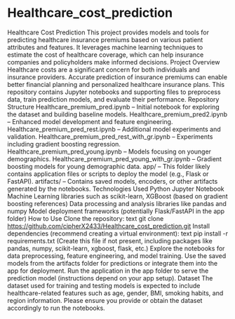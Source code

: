 # Healthcare_cost_prediction

Healthcare Cost Prediction
This project provides models and tools for predicting healthcare insurance premiums based on various patient attributes and features. It leverages machine learning techniques to estimate the cost of healthcare coverage, which can help insurance companies and policyholders make informed decisions.
Project Overview
Healthcare costs are a significant concern for both individuals and insurance providers. Accurate prediction of insurance premiums can enable better financial planning and personalized healthcare insurance plans. This repository contains Jupyter notebooks and supporting files to preprocess data, train prediction models, and evaluate their performance.
Repository Structure
Healthcare_premium_pred.ipynb – Initial notebook for exploring the dataset and building baseline models.
Healthcare_premium_pred2.ipynb – Enhanced model development and feature engineering.
Healthcare_premium_pred_rest.ipynb – Additional model experiments and validation.
Healthcare_premium_pred_rest_with_gr.ipynb – Experiments including gradient boosting regression.
Healthcare_premium_pred_young.ipynb – Models focusing on younger demographics.
Healthcare_premium_pred_young_with_gr.ipynb – Gradient boosting models for young demographic data.
app/ – This folder likely contains application files or scripts to deploy the model (e.g., Flask or FastAPI).
artifacts/ – Contains saved models, encoders, or other artifacts generated by the notebooks.
Technologies Used
Python
Jupyter Notebook
Machine Learning libraries such as scikit-learn, XGBoost (based on gradient boosting references)
Data processing and analysis libraries like pandas and numpy
Model deployment frameworks (potentially Flask/FastAPI in the app folder)
How to Use
Clone the repository:
text
git clone https://github.com/cipherX2433/Healthcare_cost_prediction.git
Install dependencies (recommend creating a virtual environment):
text
pip install -r requirements.txt
(Create this file if not present, including packages like pandas, numpy, scikit-learn, xgboost, flask, etc.)
Explore the notebooks for data preprocessing, feature engineering, and model training.
Use the saved models from the artifacts folder for predictions or integrate them into the app for deployment.
Run the application in the app folder to serve the prediction model (instructions depend on your app setup).
Dataset
The dataset used for training and testing models is expected to include healthcare-related features such as age, gender, BMI, smoking habits, and region information. Please ensure you provide or obtain the dataset accordingly to run the notebooks.
